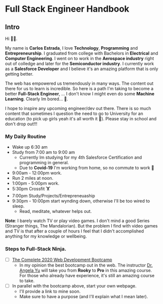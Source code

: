 # Full Stack Engineer Handbook
## Intro
Hi 👋🏻. 

My name is **Carlos Estrada**, I love **Technology**, **Programming** and **Entrepreneurship**. I graduated from college with Bachelors in **Electrical** and **Computer Engineering**. I went on to work in the **Aerospace industry** right out of colledge and later for the **Semiconductor industry**. I currently work as a **Salesforce Developer** and I believe it's an amazing platform that is only getting better. 

The web has empowered us tremendously in many ways. The content out there for us to learn is incredible. So here is a path I'm taking to become a better **Full-Stack Engineer**, ... I don't know I might even do some **Machine Learning**. Clearly Im bored... 🤣.

I hope to inspire any upcoming engineer/dev out there. There is so much content that sometimes I question the need to go to University for an education (to pick up  girls yeah it's all worth it 🤪). Please stay in school and don't drop out!!!

### My Daily Routine
* Wake up 6:30 am
* Study from 7:00 am to 9:00 am
  * Currently Im studying for my 4th Salesforce Certification and programming in general.
  * Due to **Covid-19** I'm working from home, so no commute to work 🥳 
* 9:00am - 12:00pm work.
* Run 2 miles at noon. 
* 1:00pm - 5:00pm work.
* 5:30pm Crossfit 🏋
* 7:00pm Study/Projects/Entrepreneuaship
* 9:30pm - 10:00pm start wynding down, otherwise I'll be too wired to sleep.
  * Read, meditate, whatever helps out.
  
**Note**: I barely watch TV or play video games. I don't mind a good Series (Stranger things, The Mandalorian). But the problem I find with video games and TV is that after a couple of hours I feel that I didn't accomplished anything for my knowledge or wellbeing.

### Steps to Full-Stack Ninja. 
- [ ] [The Complete 2020 Web Development Bootcamp](https://www.udemy.com/course/the-complete-web-development-bootcamp/?referralCode=F2958B9D9447BDFC8244)
    * In my opinion the best bootcamp out in the web. The instructor [Dr. Angela Yu](https://www.udemy.com/user/4b4368a3-b5c8-4529-aa65-2056ec31f37e/) will take you from **Rooky** to **Pro** in this amazing course. For those who already have experience, it's still an amazing course to take.
- [ ] In parallel with the bootcamp above, start your own webpage.
    * I'll provide a link to mine soon.
    * Make sure to have a purpose (and I'll explain what I mean later).
